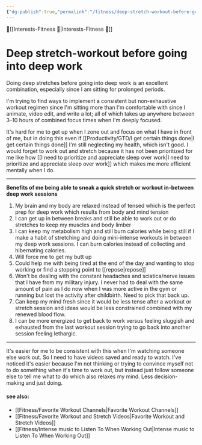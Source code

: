 ```yaml
---
{"dg-publish":true,"permalink":"/fitness/deep-stretch-workout-before-going-into-deep-work/"}
---
```


🔺[[Interests-Fitness 💎\|Interests-Fitness 💎]]

# Deep stretch-workout before going into deep work 

Doing deep stretches before going into deep work is an excellent combination, especially since I am sitting for prolonged periods. 

I'm trying to find ways to implement a consistent but non-exhaustive workout regimen since I'm sitting more than I'm comfortable with since I animate, video edit, and write a lot; all of which takes up anywhere between 3–10 hours of combined focus times when I'm deeply focused. 

It's hard for me to get up when I zone out and focus on what I have in front of me, but in doing this even if [[Productivity/GTD/I get certain things done\|I get certain things done]] I'm still neglecting my health, which isn't good. I would forget to work out and stretch because it has not been prioritized for me like how [[I need to prioritize and appreciate sleep over work\|I need to prioritize and appreciate sleep over work]] which makes me more efficient mentally when I do. 

---
**Benefits of me being able to sneak a quick stretch or workout in-between deep work sessions** 

1. My brain and my body are relaxed instead of tensed which is the perfect prep for deep work which results from body and mind tension
2. I can get up in between breaks and still be able to work out or do stretches to keep my muscles and body limber 
3. I can keep my metabolism high and still burn calories while being still if I make a habit of stretching and doing mini-intense workouts in between my deep work sessions. I can burn calories instead of collecting and hibernating calories. 
4. Will force me to get my butt up 
5. Could help me with being tired at the end of the day and wanting to stop working or find a stopping point to [[repose\|repose]] 
6. Won't be dealing with the constant headaches and sciatica/nerve issues that I have from my military injury. I never had to deal with the same amount of pain as I do now when I was more active in the gym or running but lost the activity after childbirth. Need to pick that back up. 
7. Can keep my mind fresh since it would be less tense after a workout or stretch session and ideas would be less constrained combined with my renewed blood flow. 
8. I can be more energized to get back to work versus feeling sluggish and exhausted from the last workout session trying to go back into another session feeling lethargic. 

---

It's easier for me to be consistent with this when I'm watching someone else work out. So I need to have videos saved and ready to watch. I've noticed it's easier because I'm not thinking or trying to convince myself not to do something when it's time to work out, but instead just follow someone else to tell me what to do which also relaxes my mind. Less decision-making and just doing. 

#### see also: 
- [[Fitness/Favorite Workout Channels\|Favorite Workout Channels]]
- [[Fitness/Favorite Workout and Stretch Videos\|Favorite Workout and Stretch Videos]]
- [[Fitness/Intense music to Listen To When Working Out\|Intense music to Listen To When Working Out]]




